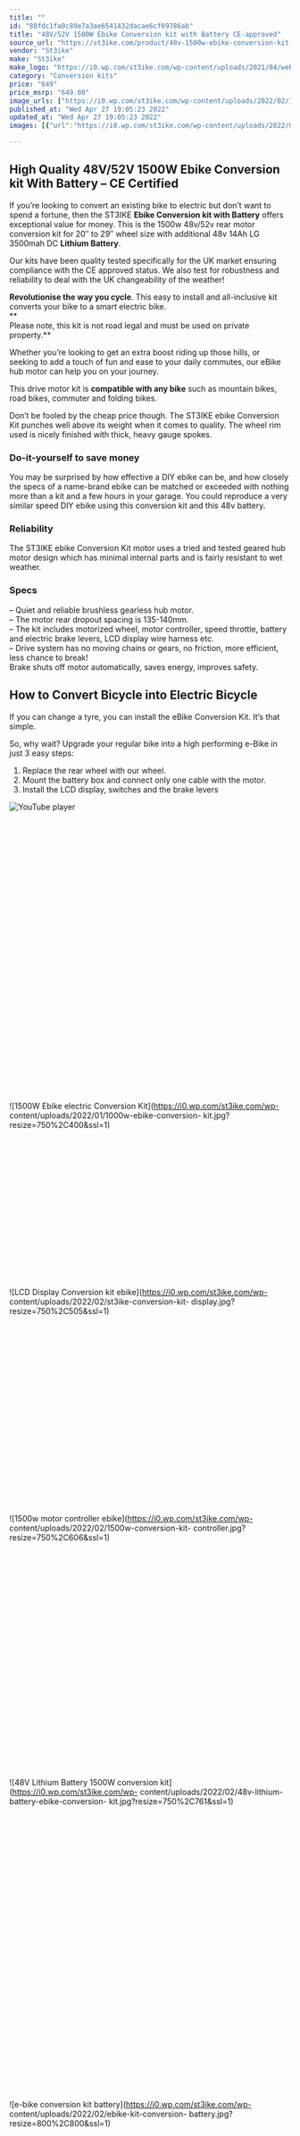 ```yaml
---
title: ""
id: "88fdc1fa0c89e7a3ae6541432dacae6cf69786ab"
title: "48V/52V 1500W Ebike Conversion kit with Battery CE-approved"
source_url: "https://st3ike.com/product/48v-1500w-ebike-conversion-kit-with-battery-ce-approved/"
vendor: "St3ike"
make: "St3ike"
make_logo: "https://i0.wp.com/st3ike.com/wp-content/uploads/2021/04/website-logo.png"
category: "Conversion kits"
price: "649"
price_msrp: "649.00"
image_urls: ["https://i0.wp.com/st3ike.com/wp-content/uploads/2022/02/1500w-48v-conversion-kit.jpg?fit=1000%2C1000&ssl=1","https://i0.wp.com/st3ike.com/wp-content/uploads/2022/02/1500w-48v-ebike-conversion-kit.jpg?fit=1000%2C1000&ssl=1"]
published_at: "Wed Apr 27 19:05:23 2022"
updated_at: "Wed Apr 27 19:05:23 2022"
images: [{"url":"https://i0.wp.com/st3ike.com/wp-content/uploads/2022/02/1500w-48v-conversion-kit.jpg?fit=1000%2C1000&ssl=1","path":"full/3dbcde5fe7cfb9b54d34377c9e4468ef1717554c.jpg","checksum":"c615769d0f9c20719fe0dc4e62e1ed3d","status":"downloaded"},{"url":"https://i0.wp.com/st3ike.com/wp-content/uploads/2022/02/1500w-48v-ebike-conversion-kit.jpg?fit=1000%2C1000&ssl=1","path":"full/2e3393c40484e85d7c2160622536c70a9de701ea.jpg","checksum":"2d20cd149b99a8f2ac98a1cb46a7a6bc","status":"downloaded"}]

---
```

## High Quality 48V/52V 1500W Ebike Conversion kit With Battery – CE Certified

If you’re looking to convert an existing bike to electric but don’t want to
spend a fortune, then the ST3IKE **Ebike Conversion kit with Battery** offers
exceptional value for money. This is the 1500w 48v/52v rear motor conversion
kit for 20″ to 29″ wheel size with additional 48v 14Ah LG 3500mah DC **Lithium
Battery**.

Our kits have been quality tested specifically for the UK market ensuring
compliance with the CE approved status. We also test for robustness and
reliability to deal with the UK changeability of the weather!

 **Revolutionise the way you cycle**. This easy to install and all-inclusive
kit converts your bike to a smart electric bike.  
**  
Please note, this kit is not road legal and must be used on private
property.**

Whether you’re looking to get an extra boost riding up those hills, or seeking
to add a touch of fun and ease to your daily commutes, our eBike hub motor can
help you on your journey.

This drive motor kit is **compatible with any bike** such as mountain bikes,
road bikes, commuter and folding bikes.

Don’t be fooled by the cheap price though. The ST3IKE ebike Conversion Kit
punches well above its weight when it comes to quality. The wheel rim used is
nicely finished with thick, heavy gauge spokes.

### Do-it-yourself to save money

You may be surprised by how effective a DIY ebike can be, and how closely the
specs of a name-brand ebike can be matched or exceeded with nothing more than
a kit and a few hours in your garage. You could reproduce a very similar speed
DIY ebike using this conversion kit and this 48v battery.

### Reliability

The ST3IKE ebike Conversion Kit motor uses a tried and tested geared hub motor
design which has minimal internal parts and is fairly resistant to wet
weather.

### Specs

– Quiet and reliable brushless gearless hub motor.  
– The motor rear dropout spacing is 135-140mm.  
– The kit includes motorized wheel, motor controller, speed throttle, battery
and electric brake levers, LCD display wire harness etc.  
– Drive system has no moving chains or gears, no friction, more efficient,
less chance to break!  
Brake shuts off motor automatically, saves energy, improves safety.

## How to Convert Bicycle into Electric Bicycle

If you can change a tyre, you can install the eBike Conversion Kit. It’s that
simple.

So, why wait? Upgrade your regular bike into a high performing e-Bike in just
3 easy steps:

1) Replace the rear wheel with our wheel.  
2) Mount the battery box and connect only one cable with the motor.  
3) Install the LCD display, switches and the brake levers

![YouTube
player](https://i0.wp.com/i.ytimg.com/vi/AwetyuMNAR0/hqdefault.jpg?w=800&ssl=1)![YouTube
player](data:image/svg+xml,%3Csvg%20xmlns='http://www.w3.org/2000/svg'%20viewBox='0%200%201%201'%3E%3C/svg%3E)

![1500W Ebike electric Conversion Kit](https://i0.wp.com/st3ike.com/wp-
content/uploads/2022/01/1000w-ebike-conversion-
kit.jpg?resize=750%2C400&ssl=1)![1500W Ebike electric Conversion
Kit](data:image/svg+xml,%3Csvg%20xmlns='http://www.w3.org/2000/svg'%20viewBox='0%200%20750%20400'%3E%3C/svg%3E)

![LCD Display Conversion kit ebike](https://i0.wp.com/st3ike.com/wp-
content/uploads/2022/02/st3ike-conversion-kit-
display.jpg?resize=750%2C505&ssl=1)![LCD Display Conversion kit
ebike](data:image/svg+xml,%3Csvg%20xmlns='http://www.w3.org/2000/svg'%20viewBox='0%200%20750%20505'%3E%3C/svg%3E)

![1500w motor controller ebike](https://i0.wp.com/st3ike.com/wp-
content/uploads/2022/02/1500w-conversion-kit-
controller.jpg?resize=750%2C606&ssl=1)![1500w motor controller
ebike](data:image/svg+xml,%3Csvg%20xmlns='http://www.w3.org/2000/svg'%20viewBox='0%200%20750%20606'%3E%3C/svg%3E)

![48V Lithium Battery 1500W conversion kit](https://i0.wp.com/st3ike.com/wp-
content/uploads/2022/02/48v-lithium-battery-ebike-conversion-
kit.jpg?resize=750%2C761&ssl=1)![48V Lithium Battery 1500W conversion
kit](data:image/svg+xml,%3Csvg%20xmlns='http://www.w3.org/2000/svg'%20viewBox='0%200%20750%20761'%3E%3C/svg%3E)

![e-bike conversion kit battery](https://i0.wp.com/st3ike.com/wp-
content/uploads/2022/02/ebike-kit-conversion-
battery.jpg?resize=800%2C800&ssl=1)![e-bike conversion kit
battery](data:image/svg+xml,%3Csvg%20xmlns='http://www.w3.org/2000/svg'%20viewBox='0%200%20800%20800'%3E%3C/svg%3E)

![PAS electric bike conversion kit](https://i0.wp.com/st3ike.com/wp-
content/uploads/2022/02/pas-electric-bike-kit.jpg?resize=800%2C800&ssl=1)![PAS
electric bike conversion
kit](data:image/svg+xml,%3Csvg%20xmlns='http://www.w3.org/2000/svg'%20viewBox='0%200%20800%20800'%3E%3C/svg%3E)

![Electric brake conversion kit ebike](https://i0.wp.com/st3ike.com/wp-
content/uploads/2021/10/kit11.jpg?resize=800%2C487&ssl=1)![Electric brake
conversion kit
ebike](data:image/svg+xml,%3Csvg%20xmlns='http://www.w3.org/2000/svg'%20viewBox='0%200%20800%20487'%3E%3C/svg%3E)

![ebike-conversion-kit-1500w](https://i0.wp.com/st3ike.com/wp-
content/uploads/2022/02/st3ike-ebike-kit.jpg?resize=800%2C600&ssl=1)![ebike-
conversion-
kit-1500w](data:image/svg+xml,%3Csvg%20xmlns='http://www.w3.org/2000/svg'%20viewBox='0%200%20800%20600'%3E%3C/svg%3E)

 **Motor**|  48v/52v 1500w 50N.m torque rear motor brushless gearless design  
---|---  
 **Placement**|  rear wheel – dropout spacing: 135 – 140 mm  
 **Certificate**|  CE for EN15194  
 **Wheel size**|  20‘’- 29‘’ High-performance Aluminium Alloy MTX double wall
12G spokes bicycle  
rim assembled（suitable for disc brake and V brake）  
 **Spokes holes**|  36 holes  
 **Controller**|  48v 35A smart controller Sine wave FOC Design 12 Mosfets  
 **Battery**|  48v 14ah LG 3500mah cell Lithium ion 18650 downtube  
 **Range**|  45-70km – 28-43.4mi with pedal assistance  
 **Throttle type**|  Thumb or Twist throttle with on/off  
 **Electric brake levers**|  Wuxing brand electric brake levers  
 **PAS sensor**|  1:1 8 magnet intelligent pedal assistant  
 **Top speed**|  55-60km/h – 34.1-37.2mph  
 **Waterproof grade**|  IP54  
 **Warranty  
**| 2 years for motor, 2 years for lithium battery  
 **Delivery time  
**| 15-35 days  
 **Optional parts  
**|  
**Casette freewheel  
**| 6 or 7 speed  
 **Torque arm  
**| Prevent the motor axle from stripping out  
  
 **The 48v 1500W electric bike kit packing list:**

  * 1× 1500W brushless geared rear hub motor
  * 1× 20-29 inch Double-wall Aluminum rim with 12G spokes to choose assembled
  * 1× 48V 35A smart controller
  * 1x 48v 14Ah LG 3500mah Lithium ion 18650 battery
  * 1x 48v 2A (100 – 220v) charger with UK plug
  * 1× Thumb or Twist throttle
  * 1× Pair electric brake levers
  * 1× 1:1 8 magnet intelligent pedal assistant
  * 1x SW900 LCD display (waterproof) with 5 levels speed
  * 1x User installation manual


